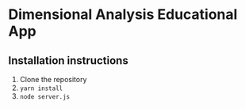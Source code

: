 # Dimensional Analysis Educational App

## Installation instructions

1. Clone the repository
2. `yarn install`
3. `node server.js`